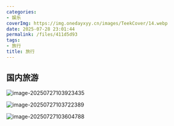 ```yaml
---
categories:
- 娱乐
coverImg: https://img.onedayxyy.cn/images/TeekCover/14.webp
date: 2025-07-28 23:01:44
permalink: /files/411d5d93
tags:
- 旅行
title: 旅行
---
```

## 国内旅游

![image-20250727103923435](https://img.onedayxyy.cn/images/image-20250727103923435.png)

![image-20250727103722389](https://img.onedayxyy.cn/images/image-20250727103722389.png)

![image-20250727103604788](https://img.onedayxyy.cn/images/image-20250727103604788.png)

